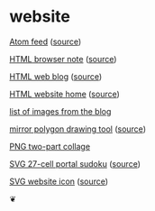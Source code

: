 # website

[Atom feed](https://06tron.github.io/atom.xml) ([source](atom.xml))

[HTML browser note](https://06tron.github.io/66c/browser_note.html) ([source](66c/browser_note.html))

[HTML web blog](https://06tron.github.io/blog/) ([source](blog/index.html))

[HTML website home](https://06tron.github.io/) ([source](index.xml))

[list of images from the blog](https://06tron.github.io/?s=entry+content+img)

[mirror polygon drawing tool](https://06tron.github.io/?s=%23mirror_polygon_66c) ([source](66c/script.js))

[PNG two-part collage](https://06tron.github.io/619/A%20Crow's%20Head.png)

[SVG 27-cell portal sudoku](https://06tron.github.io/668/ns_portals.svg) ([source](668/ns_portals.svg))

[SVG website icon](https://06tron.github.io/icons/48.svg) ([source](icons/48.svg))

&#10086;
